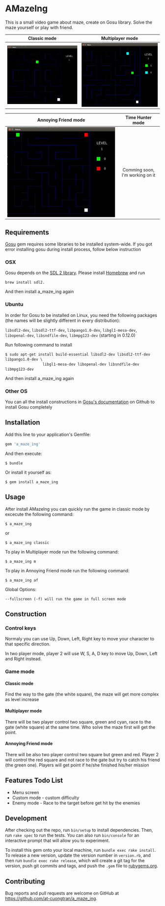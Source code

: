 # AMazeIng

This is a small video game about maze, create on Gosu library. Solve the maze yourself or play with friend.

Classic mode               |    Multiplayer mode
:-------------------------:|:-------------------------:
![](./images/classic.jpg?raw=true)  |  ![](./images/multiplayer.jpg?raw=true)

Annoying Friend mode       |    Time Hunter mode
:-------------------------:|:-------------------------:
![](./images/annoying_friend.jpg?raw=true)  |  Comming soon, I'm working on it 



## Requirements

[Gosu](https://www.libgosu.org/) gem requires some libraries to be installed system-wide. If you got error installing gosu during install process, follow below instruction

### OSX

Gosu depends on the [SDL 2 library](http://www.libsdl.org/). Please install [Homebrew](http://brew.sh/) and run 

    brew install sdl2.

And then install a_maze_ing again

### Ubuntu

In order for Gosu to be installed on Linux, you need the following packages (the names will be slightly different in every distribution):

`libsdl2-dev`, `libsdl2-ttf-dev`, `libpango1.0-dev`, `libgl1-mesa-dev`, `libopenal-dev`, `libsndfile-dev`, `libmpg123-dev` (starting in 0.12.0)


Run following command to install

    $ sudo apt-get install build-essential libsdl2-dev libsdl2-ttf-dev libpango1.0-dev \
                     libgl1-mesa-dev libopenal-dev libsndfile-dev libmpg123-dev

And then install a_maze_ing again

### Other OS

You can all the install constructions in [Gosu's documentation](https://github.com/gosu/gosu/wiki) on Github to install Gosu completely
    
## Installation

Add this line to your application's Gemfile:

```ruby
gem 'a_maze_ing'
```

And then execute:

    $ bundle

Or install it yourself as:

    $ gem install a_maze_ing

## Usage

After install AMazeIng you can quickly run the game in classic mode by excecute the following command:

    $ a_maze_ing

or

    $ a_maze_ing classic

To play in Multiplayer mode run the following command:

    $ a_maze_ing m

To play in Annoying Friend mode run the following command:

    $ a_maze_ing af

Global Options: 

    --fullscreen (-f) will run the game in full screen mode

## Construction

### Control keys

Normaly you can use Up, Down, Left, Right key to move your character to that specific direction.

In two player mode, player 2 will use W, S, A, D key to move Up, Down, Left and Right instead.

### Game mode

#### Classic mode

Find the way to the gate (the white square), the maze will get more complex as level increase

#### Multiplayer mode

There will be two player control two square, green and cyan, race to the gate (white square) at the same time. Who solve the maze first will get the point. 

#### Annoying Friend mode

There will be also two player control two square but green and red. Player 2 will control the red square and not race to the gate but try to catch his friend (the green one). Players will get point if he/she finished his/her mission

## Features Todo List

* Menu screen
* Custom mode - custom difficulty
* Enemy mode - Race to the target before get hit by the enemies

## Development

After checking out the repo, run `bin/setup` to install dependencies. Then, run `rake spec` to run the tests. You can also run `bin/console` for an interactive prompt that will allow you to experiment.

To install this gem onto your local machine, run `bundle exec rake install`. To release a new version, update the version number in `version.rb`, and then run `bundle exec rake release`, which will create a git tag for the version, push git commits and tags, and push the `.gem` file to [rubygems.org](https://rubygems.org).

## Contributing

Bug reports and pull requests are welcome on GitHub at https://github.com/at-cuongtran/a_maze_ing.
